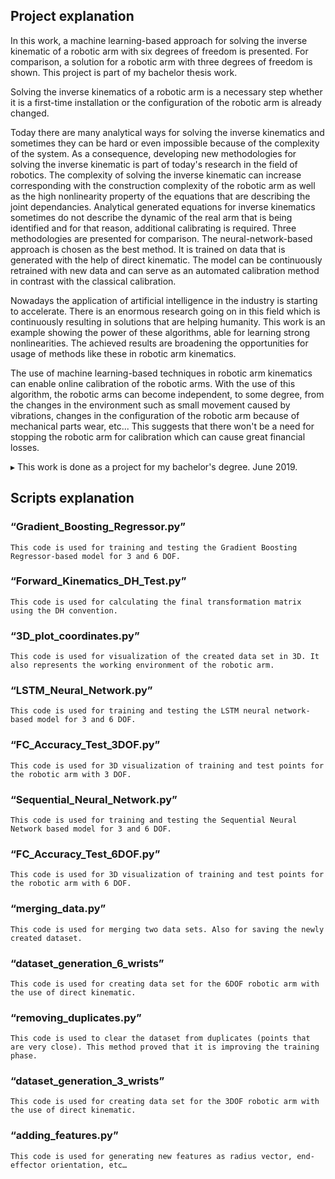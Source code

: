 ## Project explanation

In this work, a machine learning-based approach for solving the inverse kinematic of a robotic arm with six degrees of freedom is presented. For comparison, a solution for a robotic arm with three degrees of freedom is shown. This project is part of my bachelor thesis work.

Solving the inverse kinematics of a robotic arm is a necessary step whether it is a first-time installation or the configuration of the robotic arm is already changed.

Today there are many analytical ways for solving the inverse kinematics and sometimes they can be hard or even impossible because of the complexity of the system. As a consequence, developing new methodologies for solving the inverse kinematic is part of today's research in the field of robotics. The complexity of solving the inverse kinematic can increase corresponding with the construction complexity of the robotic arm as well as the high nonlinearity property of the equations that are describing the joint dependancies. Analytical generated equations for inverse kinematics sometimes do not describe the dynamic of the real arm that is being identified and for that reason, additional calibrating is required. Three methodologies are presented for comparison. The neural-network-based approach is chosen as the best method. It is trained on data that is generated with the help of direct kinematic. The model can be continuously retrained with new data and can serve as an automated calibration method in contrast with the classical calibration.

Nowadays the application of artificial intelligence in the industry is starting to accelerate. There is an enormous research going on in this field which is continuously resulting in solutions that are helping humanity. This work is an example showing the power of these algorithms, able for learning strong nonlinearities. The achieved results are broadening the opportunities for usage of methods like these in robotic arm kinematics.

The use of machine learning-based techniques in robotic arm kinematics can enable online calibration of the robotic arms. With the use of this algorithm, the robotic arms can become independent, to some degree, from the changes in the environment such as small movement caused by vibrations, changes in the configuration of the robotic arm because of mechanical parts wear, etc... This suggests that there won't be a need for stopping the robotic arm for calibration which can cause great financial losses.

▸ This work is done as a project for my bachelor's degree. June 2019.

## Scripts explanation

### “Gradient_Boosting_Regressor.py” 
	This code is used for training and testing the Gradient Boosting Regressor-based model for 3 and 6 DOF.
### “Forward_Kinematics_DH_Test.py”
	This code is used for calculating the final transformation matrix using the DH convention.
### “3D_plot_coordinates.py”
	This code is used for visualization of the created data set in 3D. It also represents the working environment of the robotic arm.
### “LSTM_Neural_Network.py”
	This code is used for training and testing the LSTM neural network-based model for 3 and 6 DOF.
### “FC_Accuracy_Test_3DOF.py”
	This code is used for 3D visualization of training and test points for the robotic arm with 3 DOF.
### “Sequential_Neural_Network.py”
	This code is used for training and testing the Sequential Neural Network based model for 3 and 6 DOF.
### “FC_Accuracy_Test_6DOF.py”
	This code is used for 3D visualization of training and test points for the robotic arm with 6 DOF.
### “merging_data.py”
	This code is used for merging two data sets. Also for saving the newly created dataset.
### “dataset_generation_6_wrists”
	This code is used for creating data set for the 6DOF robotic arm with the use of direct kinematic.
### “removing_duplicates.py”
	This code is used to clear the dataset from duplicates (points that are very close). This method proved that it is improving the training phase.
### “dataset_generation_3_wrists”
	This code is used for creating data set for the 3DOF robotic arm with the use of direct kinematic.
### “adding_features.py”
	This code is used for generating new features as radius vector, end-effector orientation, etc…



